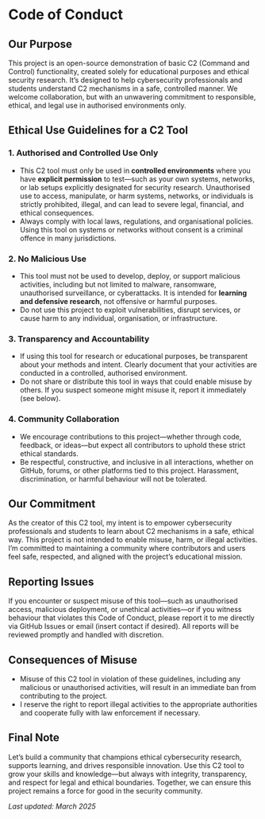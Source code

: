 # Code of Conduct

## Our Purpose

This project is an open-source demonstration of basic C2 (Command and Control) functionality, created solely for educational purposes and ethical security research. It’s designed to help cybersecurity professionals and students understand C2 mechanisms in a safe, controlled manner. We welcome collaboration, but with an unwavering commitment to responsible, ethical, and legal use in authorised environments only.

## Ethical Use Guidelines for a C2 Tool

### 1. Authorised and Controlled Use Only
- This C2 tool must only be used in **controlled environments** where you have **explicit permission** to test—such as your own systems, networks, or lab setups explicitly designated for security research. Unauthorised use to access, manipulate, or harm systems, networks, or individuals is strictly prohibited, illegal, and can lead to severe legal, financial, and ethical consequences.  
- Always comply with local laws, regulations, and organisational policies. Using this tool on systems or networks without consent is a criminal offence in many jurisdictions.

### 2. No Malicious Use
- This tool must not be used to develop, deploy, or support malicious activities, including but not limited to malware, ransomware, unauthorised surveillance, or cyberattacks. It is intended for **learning and defensive research**, not offensive or harmful purposes.  
- Do not use this project to exploit vulnerabilities, disrupt services, or cause harm to any individual, organisation, or infrastructure.

### 3. Transparency and Accountability
- If using this tool for research or educational purposes, be transparent about your methods and intent. Clearly document that your activities are conducted in a controlled, authorised environment.  
- Do not share or distribute this tool in ways that could enable misuse by others. If you suspect someone might misuse it, report it immediately (see below).

### 4. Community Collaboration
- We encourage contributions to this project—whether through code, feedback, or ideas—but expect all contributors to uphold these strict ethical standards.  
- Be respectful, constructive, and inclusive in all interactions, whether on GitHub, forums, or other platforms tied to this project. Harassment, discrimination, or harmful behaviour will not be tolerated.

## Our Commitment

As the creator of this C2 tool, my intent is to empower cybersecurity professionals and students to learn about C2 mechanisms in a safe, ethical way. This project is not intended to enable misuse, harm, or illegal activities. I’m committed to maintaining a community where contributors and users feel safe, respected, and aligned with the project’s educational mission.

## Reporting Issues

If you encounter or suspect misuse of this tool—such as unauthorised access, malicious deployment, or unethical activities—or if you witness behaviour that violates this Code of Conduct, please report it to me directly via GitHub Issues or email (insert contact if desired). All reports will be reviewed promptly and handled with discretion.

## Consequences of Misuse

- Misuse of this C2 tool in violation of these guidelines, including any malicious or unauthorised activities, will result in an immediate ban from contributing to the project.  
- I reserve the right to report illegal activities to the appropriate authorities and cooperate fully with law enforcement if necessary.

## Final Note

Let’s build a community that champions ethical cybersecurity research, supports learning, and drives responsible innovation. Use this C2 tool to grow your skills and knowledge—but always with integrity, transparency, and respect for legal and ethical boundaries. Together, we can ensure this project remains a force for good in the security community.

*Last updated: March 2025*